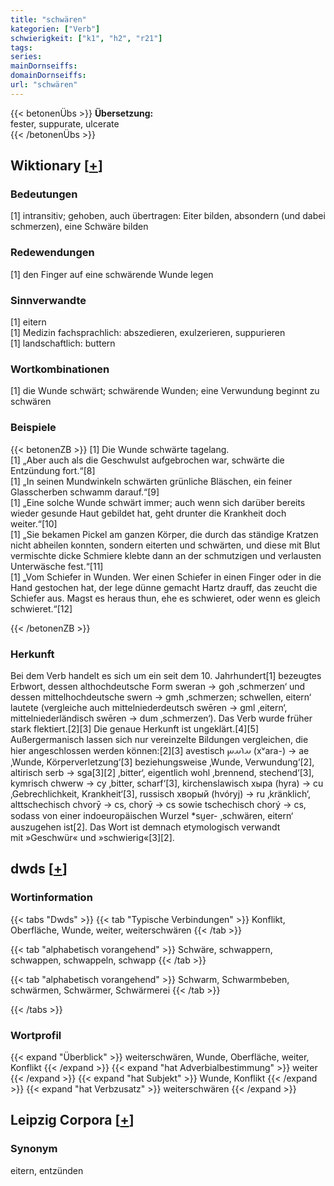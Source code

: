 ```yaml
---
title: "schwären"
kategorien: ["Verb"]
schwierigkeit: ["k1", "h2", "r21"]
tags:
series:
mainDornseiffs:
domainDornseiffs:
url: "schwären"
---
```


{{< betonenÜbs >}}
**Übersetzung:**  
fester, suppurate, ulcerate  
{{< /betonenÜbs >}}

## Wiktionary [[+](https://de.wiktionary.org/wiki/schwären)]

### Bedeutungen
[1] intransitiv; gehoben, auch übertragen: Eiter bilden, absondern (und dabei schmerzen), eine Schwäre bilden  

### Redewendungen
[1] den Finger auf eine schwärende Wunde legen  

### Sinnverwandte
[1] eitern  
[1] Medizin fachsprachlich: abszedieren, exulzerieren, suppurieren  
[1] landschaftlich: buttern  

### Wortkombinationen
[1] die Wunde schwärt; schwärende Wunden; eine Verwundung beginnt zu schwären  

### Beispiele
{{< betonenZB >}}
[1] Die Wunde schwärte tagelang.  
[1] „Aber auch als die Geschwulst aufgebrochen war, schwärte die Entzündung fort.“[8]  
[1] „In seinen Mundwinkeln schwärten grünliche Bläschen, ein feiner Glasscherben schwamm darauf.“[9]  
[1] „Eine solche Wunde schwärt immer; auch wenn sich darüber bereits wieder gesunde Haut gebildet hat, geht drunter die Krankheit doch weiter.“[10]  
[1] „Sie bekamen Pickel am ganzen Körper, die durch das ständige Kratzen nicht abheilen konnten, sondern eiterten und schwärten, und diese mit Blut vermischte dicke Schmiere klebte dann an der schmutzigen und verlausten Unterwäsche fest.“[11]  
[1] „Vom Schiefer in Wunden. Wer einen Schiefer in einen Finger oder in die Hand gestochen hat, der lege dünne gemacht Hartz drauff, das zeucht die Schiefer aus. Magst es heraus thun, ehe es schwieret, oder wenn es gleich schwieret.“[12]  

{{< /betonenZB >}}
### Herkunft
Bei dem Verb handelt es sich um ein seit dem 10. Jahrhundert[1] bezeugtes Erbwort, dessen althochdeutsche Form sweran → goh ‚schmerzen‘ und dessen mittelhochdeutsche swern → gmh ‚schmerzen; schwellen, eitern‘ lautete (vergleiche auch mittelniederdeutsch swēren → gml ‚eitern‘, mittelniederländisch swēren → dum ‚schmerzen‘). Das Verb wurde früher stark flektiert.[2][3] Die genaue Herkunft ist ungeklärt.[4][5] Außergermanisch lassen sich nur vereinzelte Bildungen vergleichen, die hier angeschlossen werden können:[2][3] avestisch 𐬀𐬭𐬀𐬓 (xᵛara-) → ae ‚Wunde, Körperverletzung‘[3] beziehungsweise ‚Wunde, Verwundung‘[2], altirisch serb → sga[3][2] ‚bitter‘, eigentlich wohl ‚brennend, stechend‘[3], kymrisch chwerw → cy ‚bitter, scharf‘[3], kirchenslawisch хыра (hyra) → cu ‚Gebrechlichkeit, Krankheit‘[3], russisch хворый (hvóryj) → ru ‚kränklich‘, alttschechisch chvorȳ → cs, chorȳ → cs sowie tschechisch chorý → cs, sodass von einer indoeuropäischen Wurzel *su̯er- ‚schwären, eitern‘ auszugehen ist[2]. Das Wort ist demnach etymologisch verwandt mit »Geschwür« und »schwierig«[3][2].  



## dwds [[+](https://www.dwds.de/wb/schwären)]

### Wortinformation
{{< tabs "Dwds" >}}
{{< tab "Typische Verbindungen" >}}
Konflikt, Oberfläche, Wunde, weiter, weiterschwären
{{< /tab >}}

{{< tab "alphabetisch vorangehend" >}}
Schwäre, schwappern, schwappen, schwappeln, schwapp
{{< /tab >}}

{{< tab "alphabetisch vorangehend" >}}
Schwarm, Schwarmbeben, schwärmen, Schwärmer, Schwärmerei
{{< /tab >}}

{{< /tabs >}}

### Wortprofil
{{< expand "Überblick" >}} weiterschwären, Wunde, Oberfläche, weiter, Konflikt {{< /expand >}}
{{< expand "hat Adverbialbestimmung" >}} weiter {{< /expand >}}
{{< expand "hat Subjekt" >}} Wunde, Konflikt {{< /expand >}}
{{< expand "hat Verbzusatz" >}} weiterschwären {{< /expand >}}

## Leipzig Corpora [[+](https://corpora.uni-leipzig.de/en/res?word=schwären&corpusId=deu_newscrawl-public_2018)]


### Synonym
eitern, entzünden

